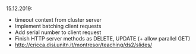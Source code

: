 15.12.2019:
- timeout context from cluster server
- Implement batching client requests 
- Add serial number to client request
- Finish HTTP server methods as DELETE, UPDATE (+ allow parallel GET)
- http://cricca.disi.unitn.it/montresor/teaching/ds2/slides/